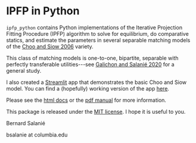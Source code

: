 # IPFP in Python

`ipfp_python` contains Python implementations of the Iterative
Projection Fitting Procedure (IPFP) algorithm to solve for equilibrium, 
do comparative statics, and estimate the parameters in several separable matching models 
of the 
[Choo and Siow 2006](https://www.jstor.org/stable/10.1086/498585?seq=1) variety. 

This class of matching models is one-to-one, bipartite, separable 
with perfectly transferable
utilities---see [Galichon and Salanié 2020](https://econ.columbia.edu/working-paper/cupids-invisible-hand-social-surplus-and-identification-in-matching-models-2/)
for a general study.

I also created a [Streamlit](https://www.streamlit.io/) app that demonstrates the basic Choo and Siow model. You can find a (hopefully) working version of the  app  [here](http://18.223.22.194:8501).

Please see the [html docs](docs/build/html/index.html)  or the [pdf manual](docs/build/latex/ipfp_python.pdf) for more information.

This package is released under the [MIT license](LICENSE.txt). I hope it is useful to you.

Bernard Salanié

bsalanie at columbia.edu

